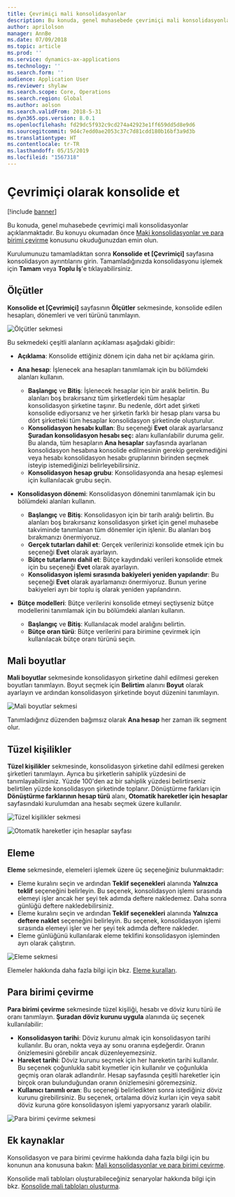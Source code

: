 ```yaml
---
title: Çevrimiçi mali konsolidasyonlar
description: Bu konuda, genel muhasebede çevrimiçi mali konsolidasyonlar açıklanmaktadır.
author: aprilolson
manager: AnnBe
ms.date: 07/09/2018
ms.topic: article
ms.prod: ''
ms.service: dynamics-ax-applications
ms.technology: ''
ms.search.form: ''
audience: Application User
ms.reviewer: shylaw
ms.search.scope: Core, Operations
ms.search.region: Global
ms.author: aolson
ms.search.validFrom: 2018-5-31
ms.dyn365.ops.version: 8.0.1
ms.openlocfilehash: fd29dc5f932c9cd274a42923e1ff659dd5d8e9d6
ms.sourcegitcommit: 9d4c7edd0ae2053c37c7d81cdd180b16bf3a9d3b
ms.translationtype: HT
ms.contentlocale: tr-TR
ms.lasthandoff: 05/15/2019
ms.locfileid: "1567318"
---
```

# <a name="consolidate-online"></a>Çevrimiçi olarak konsolide et

[!include [banner](../includes/banner.md)]

Bu konuda, genel muhasebede çevrimiçi mali konsolidasyonlar açıklanmaktadır. Bu konuyu okumadan önce [Maki konsolidasyonlar ve para birimi çevirme](financial-consolidations-currency-translation.md) konusunu okuduğunuzdan emin olun.

Kurulumunuzu tamamladıktan sonra **Konsolide et [Çevrimiçi]** sayfasına konsolidasyon ayrıntılarını girin. Tamamladığınızda konsolidasyonu işlemek için **Tamam** veya **Toplu İş**'e tıklayabilirsiniz.

## <a name="criteria"></a>Ölçütler
**Konsolide et [Çevrimiçi]** sayfasının **Ölçütler** sekmesinde, konsolide edilen hesapları, dönemleri ve veri türünü tanımlayın.

![Ölçütler sekmesi](./media/criteria-consolidate-online.png "Ölçütler sekmesi")

Bu sekmedeki çeşitli alanların açıklaması aşağıdaki gibidir:

- **Açıklama**: Konsolide ettiğiniz dönem için daha net bir açıklama girin.
- **Ana hesap**: İşlenecek ana hesapları tanımlamak için bu bölümdeki alanları kullanın.

    - **Başlangıç** ve **Bitiş**: İşlenecek hesaplar için bir aralık belirtin. Bu alanları boş bırakırsanız tüm şirketlerdeki tüm hesaplar konsolidasyon şirketine taşınır. Bu nedenle, dört adet şirketi konsolide ediyorsanız ve her şirketin farklı bir hesap planı varsa bu dört şirketteki tüm hesaplar konsolidasyon şirketinde oluşturulur.
    - **Konsolidasyon hesabı kullan**: Bu seçeneği **Evet** olarak ayarlarsanız **Şuradan konsolidasyon hesabı seç:** alanı kullanılabilir duruma gelir. Bu alanda, tüm hesapların **Ana hesaplar** sayfasında ayarlanan konsolidasyon hesabına konsolide edilmesinin gerekip gerekmediğini veya hesabı konsolidasyon hesabı gruplarının birinden seçmek isteyip istemediğinizi belirleyebilirsiniz.
    - **Konsolidasyon hesap grubu**: Konsolidasyonda ana hesap eşlemesi için kullanılacak grubu seçin.

- **Konsolidasyon dönemi**: Konsolidasyon dönemini tanımlamak için bu bölümdeki alanları kullanın.

    - **Başlangıç** ve **Bitiş**: Konsolidasyon için bir tarih aralığı belirtin. Bu alanları boş bırakırsanız konsolidasyon şirket için genel muhasebe takviminde tanımlanan tüm dönemler için işlenir. Bu alanları boş bırakmanızı önermiyoruz.
    - **Gerçek tutarları dahil et**: Gerçek verilerinizi konsolide etmek için bu seçeneği **Evet** olarak ayarlayın.
    - **Bütçe tutarlarını dahil et**: Bütçe kaydındaki verileri konsolide etmek için bu seçeneği **Evet** olarak ayarlayın.
    - **Konsolidasyon işlemi sırasında bakiyeleri yeniden yapılandır**: Bu seçeneği **Evet** olarak ayarlamanızı önermiyoruz. Bunun yerine bakiyeleri ayrı bir toplu iş olarak yeniden yapılandırın.

- **Bütçe modelleri**: Bütçe verilerini konsolide etmeyi seçtiyseniz bütçe modellerini tanımlamak için bu bölümdeki alanları kullanın.

    - **Başlangıç** ve **Bitiş**: Kullanılacak model aralığını belirtin.
    - **Bütçe oran türü**: Bütçe verilerini para birimine çevirmek için kullanılacak bütçe oranı türünü seçin.

## <a name="financial-dimensions"></a>Mali boyutlar
**Mali boyutlar** sekmesinde konsolidasyon şirketine dahil edilmesi gereken boyutları tanımlayın. Boyut seçmek için **Belirtim** alanını **Boyut** olarak ayarlayın ve ardından konsolidasyon şirketinde boyut düzenini tanımlayın.

![Mali boyutlar sekmesi](./media/financial-dimensions-cons.png "Mali boyutlar sekmesi")

Tanımladığınız düzenden bağımsız olarak **Ana hesap** her zaman ilk segment olur.

## <a name="legal-entities"></a>Tüzel kişilikler
**Tüzel kişilikler** sekmesinde, konsolidasyon şirketine dahil edilmesi gereken şirketleri tanımlayın. Ayrıca bu şirketlerin sahiplik yüzdesini de tanımlayabilirsiniz. Yüzde 100'den az bir sahiplik yüzdesi belirtirseniz belirtilen yüzde konsolidasyon şirketinde toplanır. Dönüştürme farkları için **Dönüştürme farklarının hesap türü** alanı, **Otomatik hareketler için hesaplar** sayfasındaki kurulumdan ana hesabı seçmek üzere kullanılır.

![Tüzel kişilikler sekmesi](./media/legal-entities-cons.png "Tüzel kişilikler sekmesi")

![Otomatik hareketler için hesaplar sayfası](./media/accounts%20for%20automatic%20(cons).png "Otomatik hareketler için hesaplar sayfası")

## <a name="elimination"></a>Eleme
**Eleme** sekmesinde, elemeleri işlemek üzere üç seçeneğiniz bulunmaktadır:

- Eleme kuralını seçin ve ardından **Teklif seçenekleri** alanında **Yalnızca teklif** seçeneğini belirleyin. Bu seçenek, konsolidasyon işlemi sırasında elemeyi işler ancak her şeyi tek adımda deftere nakledemez. Daha sonra günlüğü deftere nakledebilirsiniz.
- Eleme kuralını seçin ve ardından **Teklif seçenekleri** alanında **Yalnızca deftere naklet** seçeneğini belirleyin. Bu seçenek, konsolidasyon işlemi sırasında elemeyi işler ve her şeyi tek adımda deftere nakleder.
- Eleme günlüğünü kullanılarak eleme teklifini konsolidasyon işleminden ayrı olarak çalıştırın.

![Eleme sekmesi](./media/elimination-cons-onl.png "Eleme sekmesi")

Elemeler hakkında daha fazla bilgi için bkz. [Eleme kuralları](./elimination-rules.md).

## <a name="currency-translation"></a>Para birimi çevirme
**Para birimi çevirme** sekmesinde tüzel kişiliği, hesabı ve döviz kuru türü ile oranı tanımlayın. **Şuradan döviz kurunu uygula** alanında üç seçenek kullanılabilir:

- **Konsolidasyon tarihi**: Döviz kurunu almak için konsolidasyon tarihi kullanılır. Bu oran, nokta veya ay sonu oranına eşdeğerdir. Oranın önizlemesini görebilir ancak düzenleyemezsiniz.
- **Hareket tarihi**: Döviz kurunu seçmek için her hareketin tarihi kullanılır. Bu seçenek çoğunlukla sabit kıymetler için kullanılır ve çoğunlukla geçmiş oran olarak adlandırılır. Hesap sayfasında çeşitli hareketler için birçok oran bulunduğundan oranın önizlemesini göremezsiniz.
- **Kullanıcı tanımlı oran**: Bu seçeneği belirledikten sonra istediğiniz döviz kurunu girebilirsiniz. Bu seçenek, ortalama döviz kurları için veya sabit döviz kuruna göre konsolidasyon işlemi yapıyorsanız yararlı olabilir.

![Para birimi çevirme sekmesi](./media/currency-translation-cons-online.png "Para birimi çevirme sekmesi")

## <a name="additional-resources"></a>Ek kaynaklar

Konsolidasyon ve para birimi çevirme hakkında daha fazla bilgi için bu konunun ana konusuna bakın: [Mali konsolidasyonlar ve para birimi çevirme](./financial-consolidations-currency-translation.md).

Konsolide mali tabloları oluşturabileceğiniz senaryolar hakkında bilgi için bkz. [Konsolide mali tabloları oluşturma](./generating-consolidated-financial-statements.md).
